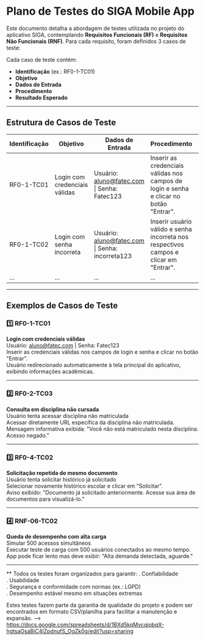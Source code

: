 # Plano de Testes do SIGA Mobile App

Este documento detalha a abordagem de testes utilizada no projeto do aplicativo SIGA, contemplando **Requisitos Funcionais (RF)** e **Requisitos Não Funcionais (RNF)**. Para cada requisito, foram definidos 3 casos de teste:

Cada caso de teste contém:
- **Identificação** (ex.: RF0-1-TC01)
- **Objetivo**
- **Dados de Entrada**
- **Procedimento**
- **Resultado Esperado**

---

## Estrutura de Casos de Teste

| Identificação | Objetivo | Dados de Entrada  | Procedimento | Resultado Esperado |
|---------------|----------|-------------------|--------------|---------------------|
| RF0-1-TC01    | Login com credenciais válidas| Usuário: aluno@fatec.com \| Senha: Fatec123 | Inserir as credenciais válidas nos campos de login e senha e clicar no botão "Entrar". | Usuário redirecionado automaticamente à tela principal do aplicativo, exibindo informações acadêmicas. |
| RF0-1-TC02    | Login com senha incorreta | Usuário: aluno@fatec.com \| Senha: incorreta123 | Inserir usuário válido e senha incorreta nos respectivos campos e clicar em "Entrar". | Mensagem de alerta exibida: "Usuário ou senha incorretos. Tente novamente." |
| ... | ... | ... | ... | ... |

---

## Exemplos de Casos de Teste

### 1️⃣ RF0-1-TC01
**Login com credenciais válidas**  
Usuário: aluno@fatec.com \| Senha: Fatec123  
Inserir as credenciais válidas nos campos de login e senha e clicar no botão "Entrar".  
Usuário redirecionado automaticamente à tela principal do aplicativo, exibindo informações acadêmicas.

---

### 2️⃣ RF0-2-TC03
**Consulta em disciplina não cursada**  
Usuário tenta acessar disciplina não matriculada  
Acessar diretamente URL específica da disciplina não matriculada.  
Mensagem informativa exibida: "Você não está matriculado nesta disciplina. Acesso negado."

---

### 3️⃣ RF0-4-TC02
**Solicitação repetida do mesmo documento**  
Usuário tenta solicitar histórico já solicitado  
Selecionar novamente histórico escolar e clicar em "Solicitar".  
Aviso exibido: "Documento já solicitado anteriormente. Acesse sua área de documentos para visualizá-lo."

---

### 4️⃣ RNF-06-TC02
**Queda de desempenho com alta carga**  
Simular 500 acessos simultâneos  
Executar teste de carga com 500 usuários conectados ao mesmo tempo.  
App pode ficar lento mas deve exibir: "Alta demanda detectada, aguarde."

---

** Todos os testes foram organizados para garantir:
. Confiabilidade  
. Usabilidade  
. Segurança e conformidade com normas (ex.: LGPD)  
. Desempenho estável mesmo em situações extremas  

Estes testes fazem parte da garantia de qualidade do projeto e podem ser encontrados em formato CSV/planilha para facilitar a manutenção e expansão. 
--> https://docs.google.com/spreadsheets/d/1BXd5kqMvcqjobqX-hgtsaOsaBiC4lZpdnufS_OgZk0g/edit?usp=sharing
